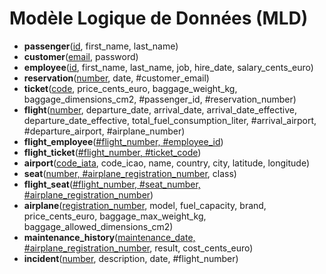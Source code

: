 # Modèle Logique de Données (MLD)

- **passenger**(<u>id</u>, first_name, last_name)
- **customer**(<u>email</u>, password)
- **employee**(<u>id</u>, first_name, last_name, job, hire_date, salary_cents_euro)
- **reservation**(<u>number</u>, date, #customer_email)
- **ticket**(<u>code</u>, price_cents_euro, baggage_weight_kg, baggage_dimensions_cm2, #passenger_id, #reservation_number)
- **flight**(<u>number</u>, departure_date, arrival_date, arrival_date_effective, departure_date_effective, total_fuel_consumption_liter, #arrival_airport, #departure_airport, #airplane_number)
- **flight_employee**(<u>#flight_number, #employee_id</u>)
- **flight_ticket**(<u>#flight_number, #ticket_code</u>)
- **airport**(<u>code_iata</u>, code_icao, name, country, city, latitude, longitude)
- **seat**(<u>number, #airplane_registration_number</u>, class)
- **flight_seat**(<u>#flight_number, #seat_number, #airplane_registration_number</u>)
- **airplane**(<u>registration_number</u>, model, fuel_capacity, brand, price_cents_euro, baggage_max_weight_kg, baggage_allowed_dimensions_cm2)
- **maintenance_history**(<u>maintenance_date, #airplane_registration_number</u>, result, cost_cents_euro)
- **incident**(<u>number</u>, description, date, #flight_number)
